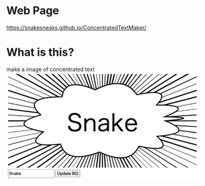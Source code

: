 
# Web Page
https://snakesneaks.github.io/ConcentratedTextMaker/ 

# What is this?
make a image of concentrated text 
<img src="./sample.jpeg">

